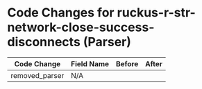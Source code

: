 # Code Changes for ruckus-r-str-network-close-success-disconnects (Parser)

| Code Change | Field Name | Before | After |
|-------------|------------|--------|-------|
| removed_parser | N/A |  |  |